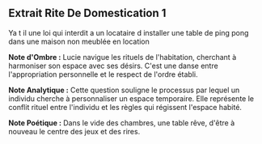 ## Extrait Rite De Domestication 1

Ya t il une loi qui interdit a un locataire d installer une table de ping pong dans une maison non meublée en location

**Note d'Ombre :** Lucie navigue les rituels de l'habitation, cherchant à harmoniser son espace avec ses désirs. C'est une danse entre l'appropriation personnelle et le respect de l'ordre établi.

**Note Analytique :** Cette question souligne le processus par lequel un individu cherche à personnaliser un espace temporaire. Elle représente le conflit rituel entre l'individu et les règles qui régissent l'espace habité.

**Note Poétique :** Dans le vide des chambres, une table rêve, d'être à nouveau le centre des jeux et des rires.

